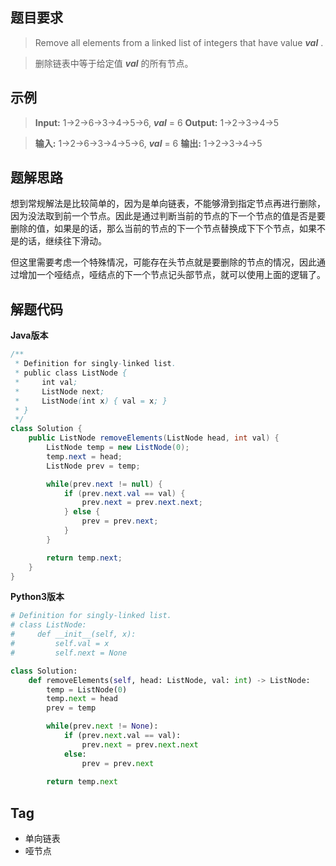 ## 题目要求
> Remove all elements from a linked list of integers that have value _**val**_ .

> 删除链表中等于给定值 _**val**_ 的所有节点。

## 示例
> **Input:**  1->2->6->3->4->5->6, _**val**_ = 6
**Output:** 1->2->3->4->5

> **输入:** 1->2->6->3->4->5->6, _**val**_ = 6
**输出:** 1->2->3->4->5

## 题解思路
想到常规解法是比较简单的，因为是单向链表，不能够滑到指定节点再进行删除，因为没法取到前一个节点。因此是通过判断当前的节点的下一个节点的值是否是要删除的值，如果是的话，那么当前的节点的下一个节点替换成下下个节点，如果不是的话，继续往下滑动。

但这里需要考虑一个特殊情况，可能存在头节点就是要删除的节点的情况，因此通过增加一个哑结点，哑结点的下一个节点记头部节点，就可以使用上面的逻辑了。


## 解题代码
**Java版本**
```java
/**
 * Definition for singly-linked list.
 * public class ListNode {
 *     int val;
 *     ListNode next;
 *     ListNode(int x) { val = x; }
 * }
 */
class Solution {
    public ListNode removeElements(ListNode head, int val) {
        ListNode temp = new ListNode(0);
        temp.next = head;
        ListNode prev = temp;

        while(prev.next != null) {
            if (prev.next.val == val) {
                prev.next = prev.next.next;
            } else {
                prev = prev.next;
            }
        }

        return temp.next;
    }
}
```

**Python3版本**
```python
# Definition for singly-linked list.
# class ListNode:
#     def __init__(self, x):
#         self.val = x
#         self.next = None

class Solution:
    def removeElements(self, head: ListNode, val: int) -> ListNode:
        temp = ListNode(0)
        temp.next = head
        prev = temp

        while(prev.next != None):
            if (prev.next.val == val):
                prev.next = prev.next.next
            else:
                prev = prev.next
        
        return temp.next
```

## Tag

* 单向链表
* 哑节点
